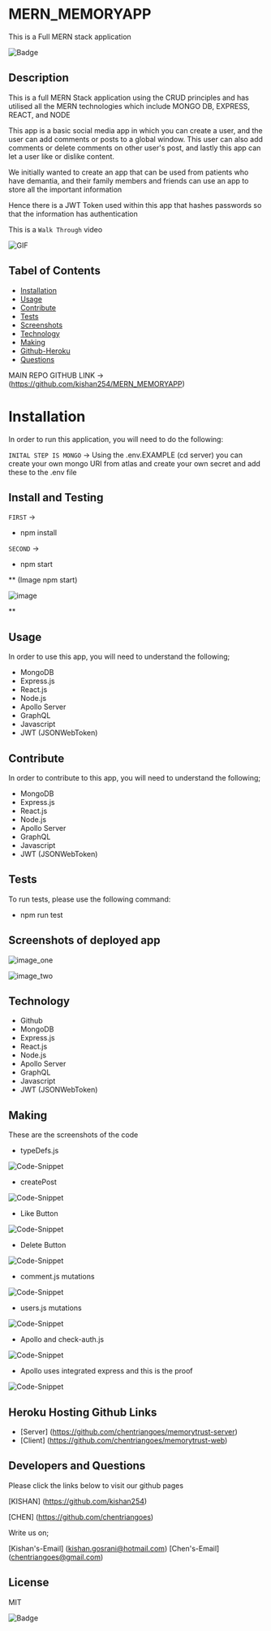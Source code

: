 # MERN_MEMORYAPP
This is a Full MERN stack application

![Badge](https://img.shields.io/github/license/kishan254/MERN_MEMORYAPP)

## Description

This is a full MERN Stack application using the CRUD principles and has utilised all the MERN technologies which include MONGO DB, EXPRESS, REACT, and NODE

This app is a basic social media app in which you can create a user, and the user can add comments or posts to a global window. This user can also add comments or delete comments on other user's post, and lastly this app can let a user like or dislike content.

We initially wanted to create an app that can be used from patients who have demantia, and their family members and friends can use an app to store all the important information

Hence there is a JWT Token used within this app that hashes passwords so that the information has authentication

This is a `Walk Through` video

![GIF](web/public/walk-video.gif)

## Tabel of Contents

* [Installation](#installation)
* [Usage](#usage)
* [Contribute](#contribute)
* [Tests](#tests)
* [Screenshots](#screenshots)
* [Technology](#technology)
* [Making](#making)
* [Github-Heroku](#Heroku)
* [Questions](#questions)



MAIN REPO GITHUB LINK -> (https://github.com/kishan254/MERN_MEMORYAPP)



# Installation

In order to run this application, you will need to do the following:

`INITAL STEP IS MONGO` -> Using the .env.EXAMPLE (cd server) you can create your own mongo URI from atlas and create your own secret and add these to the .env file

## Install and Testing

`FIRST` -> 

- npm install

`SECOND` ->

- npm start


** (Image npm start)

![image](web/public/runDev.png)

** 

## Usage

In order to use this app, you will need to understand the following;

- MongoDB
- Express.js
- React.js
- Node.js
- Apollo Server
- GraphQL
- Javascript
- JWT (JSONWebToken)


## Contribute

In order to contribute to this app, you will need to understand the following;

- MongoDB
- Express.js
- React.js
- Node.js
- Apollo Server
- GraphQL
- Javascript
- JWT (JSONWebToken)


## Tests

To run tests, please use the following command:

- npm run test

## Screenshots of deployed app

![image_one](web/public/homepage.png)

![image_two](web/public/profile.png)


## Technology

- Github
- MongoDB
- Express.js
- React.js
- Node.js
- Apollo Server
- GraphQL
- Javascript
- JWT (JSONWebToken)

## Making

These are the screenshots of the code 

- typeDefs.js

![Code-Snippet](web/public/typeDefs.png)

- createPost

![Code-Snippet](web/public/createPost.png)

- Like Button

![Code-Snippet](web/public/likeButton.png)

- Delete Button

![Code-Snippet](web/public/deleteButton.png)

- comment.js mutations

![Code-Snippet](web/public/comment.png)

- users.js mutations 

![Code-Snippet](web/public/users.png)

- Apollo and check-auth.js 

![Code-Snippet](web/public/checkAuth.png)

- Apollo uses integrated express and this is the proof

![Code-Snippet](web/public/expressProof.png)

## Heroku Hosting Github Links

- [Server] (https://github.com/chentriangoes/memorytrust-server)
- [Client] (https://github.com/chentriangoes/memorytrust-web)

## Developers and Questions


Please click the links below to visit our github pages

[KISHAN] (https://github.com/kishan254)

[CHEN] (https://github.com/chentriangoes)

Write us on;

[Kishan's-Email] (kishan.gosrani@hotmail.com)
[Chen's-Email] (chentriangoes@gmail.com)

## License

MIT

![Badge](https://img.shields.io/github/license/kishan254/MERN_MEMORYAPP)
